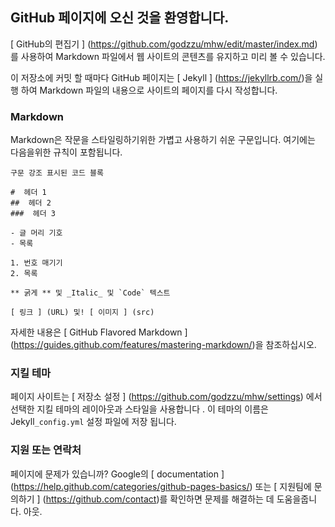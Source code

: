 ##  GitHub 페이지에 오신 것을 환영합니다.

[ GitHub의 편집기 ] (https://github.com/godzzu/mhw/edit/master/index.md)를 사용하여 Markdown 파일에서 웹 사이트의 콘텐츠를 유지하고 미리 볼 수 있습니다.

이 저장소에 커밋 할 때마다 GitHub 페이지는 [ Jekyll ] (https://jekyllrb.com/)을 실행 하여 Markdown 파일의 내용으로 사이트의 페이지를 다시 작성합니다.

###  Markdown

Markdown은 작문을 스타일링하기위한 가볍고 사용하기 쉬운 구문입니다. 여기에는 다음을위한 규칙이 포함됩니다.

```
구문 강조 표시된 코드 블록

#  헤더 1
##  헤더 2
###  헤더 3

- 글 머리 기호
- 목록

1. 번호 매기기
2. 목록

** 굵게 ** 및 _Italic_ 및 `Code` 텍스트

[ 링크 ] (URL) 및! [ 이미지 ] (src)
```

자세한 내용은 [ GitHub Flavored Markdown ] (https://guides.github.com/features/mastering-markdown/)을 참조하십시오.

###  지킬 테마

페이지 사이트는 [ 저장소 설정 ] (https://github.com/godzzu/mhw/settings) 에서 선택한 지킬 테마의 레이아웃과 스타일을 사용합니다 . 이 테마의 이름은 Jekyll`_config.yml` 설정 파일에 저장 됩니다.

###  지원 또는 연락처

페이지에 문제가 있습니까? Google의 [ documentation ] (https://help.github.com/categories/github-pages-basics/) 또는 [ 지원팀에 문의하기 ] (https://github.com/contact)를 확인하면 문제를 해결하는 데 도움을줍니다. 아웃.
